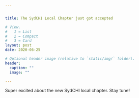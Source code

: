 ```yaml
---


title: The SydCHI Local Chapter just got accepted

# View.
#   1 = List
#   2 = Compact
#   3 = Card
layout: post
date: 2020-06-25

# Optional header image (relative to `static/img/` folder).
header:
  caption: ""
  image: ""

---
```

Super excited about the new SydCHI local chapter. 
Stay tune!

